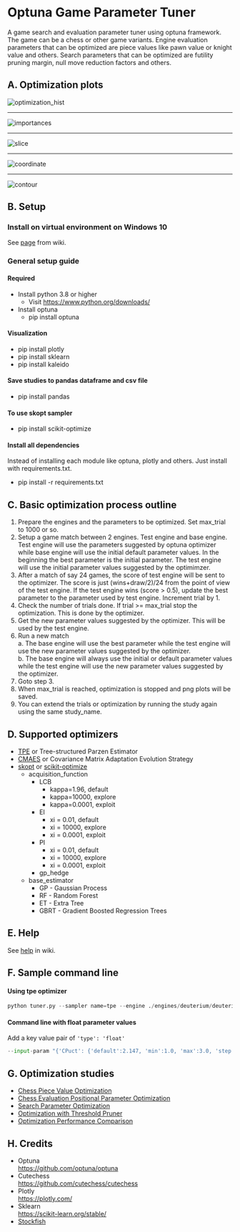 # Optuna Game Parameter Tuner
A game search and evaluation parameter tuner using optuna framework. The game can be a chess or other game variants. Engine evaluation parameters that can be optimized are piece values like pawn value or knight value and others. Search parameters that can be optimized are futility pruning margin, null move reduction factors and others. 

## A. Optimization plots
![optimization_hist](https://camo.githubusercontent.com/4b10ec65d7b90f9ddac8b34e742b8278082ee5bf/68747470733a2f2f692e696d6775722e636f6d2f446877454652332e706e67)
***
![importances](https://camo.githubusercontent.com/e6111720a20e9d388098301e266ed5e357b99945/68747470733a2f2f692e696d6775722e636f6d2f326c684c7739592e706e67)
***
![slice](https://camo.githubusercontent.com/64444f11e3e03486b116af23da69f1dade6be96c/68747470733a2f2f692e696d6775722e636f6d2f774d32433341612e706e67)
***
![coordinate](https://camo.githubusercontent.com/fb2fef71e34d9db89140613202e0b57954d4cc63/68747470733a2f2f692e696d6775722e636f6d2f384473695835312e706e67)
***
![contour](https://camo.githubusercontent.com/debbbccaab8b714aea3789bddf3c15750098a13c/68747470733a2f2f692e696d6775722e636f6d2f4b533861704f652e706e67)

## B. Setup

### Install on virtual environment on Windows 10
See [page](https://github.com/fsmosca/Optuna-Game-Parameter-Tuner/wiki/Windows-10-setup) from wiki.

### General setup guide

#### Required
* Install python 3.8 or higher
  * Visit https://www.python.org/downloads/
* Install optuna
  * pip install optuna
  
#### Visualization
* pip install plotly
* pip install sklearn
* pip install kaleido

#### Save studies to pandas dataframe and csv file
* pip install pandas

#### To use skopt sampler
* pip install scikit-optimize

#### Install all dependencies
Instead of installing each module like optuna, plotly and others. Just install with requirements.txt.  
* pip install -r requirements.txt
  
## C. Basic optimization process outline
1. Prepare the engines and the parameters to be optimized. Set max_trial to 1000 or so.
2. Setup a game match between 2 engines. Test engine and base engine. Test engine will use the parameters suggested by optuna optimizer while base engine will use the initial default parameter values. In the beginning the best parameter is the initial parameter. The test engine will use the initial parameter values suggested by the optimimzer.
3. After a match of say 24 games, the score of test engine will be sent to the optimizer. The score is just (wins+draw/2)/24 from the point of view of the test engine. If the test engine wins (score > 0.5), update the best parameter to the parameter used by test engine. Increment trial by 1.
4. Check the number of trials done. If trial >= max_trial stop the optimization. This is done by the optimizer.
5. Get the new parameter values suggested by the optimizer. This will be used by the test engine.
6. Run a new match  
  a. The base engine will use the best parameter while the test engine will use the new parameter values suggested by the optimizer.  
  b. The base engine will always use the initial or default parameter values while the test engine will use the new parameter values suggested by the optimizer.
7. Goto step 3.
8. When max_trial is reached, optimization is stopped and png plots will be saved.
9. You can extend the trials or optimization by running the study again using the same study_name.

## D. Supported optimizers
* [TPE](https://optuna.readthedocs.io/en/stable/reference/generated/optuna.samplers.TPESampler.html#optuna.samplers.TPESampler) or Tree-structured Parzen Estimator
* [CMAES](https://optuna.readthedocs.io/en/stable/reference/generated/optuna.samplers.CmaEsSampler.html#optuna.samplers.CmaEsSampler) or Covariance Matrix Adaptation Evolution Strategy
* [skopt](https://optuna.readthedocs.io/en/stable/reference/generated/optuna.integration.SkoptSampler.html) or [scikit-optimize](https://scikit-optimize.github.io/stable/modules/generated/skopt.optimizer.Optimizer.html#skopt.optimizer.Optimizer)
  * acquisition_function
    * LCB
      * kappa=1.96, default
      * kappa=10000, explore
      * kappa=0.0001, exploit
    * EI
      * xi = 0.01, default
      * xi = 10000, explore
      * xi = 0.0001, exploit
    * PI
      * xi = 0.01, default
      * xi = 10000, explore
      * xi = 0.0001, exploit
    * gp_hedge
  * base_estimator
    * GP - Gaussian Process
    * RF - Random Forest
    * ET - Extra Tree
    * GBRT - Gradient Boosted Regression Trees

## E. Help
See [help](https://github.com/fsmosca/Optuna-Game-Parameter-Tuner/wiki/Help) in wiki.

## F. Sample command line
#### Using tpe optimizer
```python
python tuner.py --sampler name=tpe --engine ./engines/deuterium/deuterium --concurrency 6 --opening-file ./start_opening/ogpt_chess_startpos.epd --input-param "{'PawnValueEn': {'default':92, 'min':90, 'max':120, 'step':2}, 'BishopValueOp': {'default':350, 'min':290, 'max':350, 'step':3}}" --initial-best-value 0.54 --games-per-trial 200 --plot --base-time-sec 120 --inc-time-sec 0.1 --study-name study1 --pgn-output study1.pgn --trials 200 --common-param "{'Hash': 128}"
```

#### Command line with float parameter values
Add a key value pair of `'type': 'float'`
```python
--input-param "{'CPuct': {'default':2.147, 'min':1.0, 'max':3.0, 'step':0.05, 'type': 'float'}, 'CPuctBase': {'default':18368.0, 'min':15000.0, 'max':20000.0, 'step':2.0, 'type': 'float'}, 'CPuctFactor': {'default':2.82, 'min':0.5, 'max':3.5, 'step':0.05, 'type': 'float'}, 'FpuValue': {'default':0.443, 'min':-0.1, 'max':1.2, 'step':0.05, 'type': 'float'}, 'PolicyTemperature': {'default':1.61, 'min':0.5, 'max':3.0, 'step':0.05, 'type': 'float'}}"
```


## G. Optimization studies

* [Chess Piece Value Optimization](https://github.com/fsmosca/Optuna-Game-Parameter-Tuner/wiki/Chess-piece-value-optimization)
* [Chess Evaluation Positional Parameter Optimization](https://github.com/fsmosca/Optuna-Game-Parameter-Tuner/wiki/Chess-Evaluation-Positional-Parameter-Optimization)
* [Search Parameter Optimization](https://github.com/fsmosca/Optuna-Game-Parameter-Tuner/wiki/Search-Parameter-Optimization)
* [Optimization with Threshold Pruner](https://github.com/fsmosca/Optuna-Game-Parameter-Tuner/commit/eb595ecb7a752cf2db6d8752b7480c59f696c7b7#commitcomment-42769655)
* [Optimization Performance Comparison](https://github.com/fsmosca/Optuna-Game-Parameter-Tuner/wiki/Performance-comparison)

## H. Credits
* Optuna  
https://github.com/optuna/optuna
* Cutechess  
https://github.com/cutechess/cutechess
* Plotly  
https://plotly.com/
* Sklearn  
https://scikit-learn.org/stable/
* [Stockfish](https://stockfishchess.org/)
